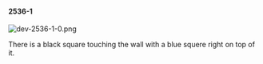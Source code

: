 #### 2536-1
![dev-2536-1-0.png](https://github.com/lil-lab/nlvr/raw/master/nlvr/dev/images/0/dev-2536-1-0.png "dev-2536-1-0.png")

There is a black square touching the wall with a blue squere right on top of it.